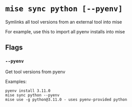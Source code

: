 # `mise sync python [--pyenv]`

Symlinks all tool versions from an external tool into mise

For example, use this to import all pyenv installs into mise

## Flags

### `--pyenv`

Get tool versions from pyenv

Examples:

    pyenv install 3.11.0
    mise sync python --pyenv
    mise use -g python@3.11.0 - uses pyenv-provided python
